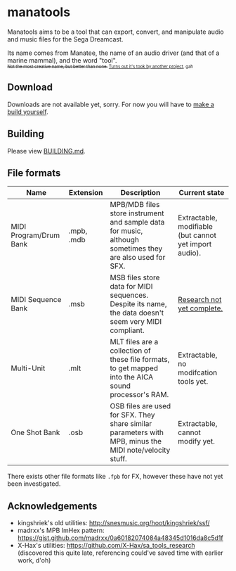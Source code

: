 # manatools

Manatools aims to be a tool that can export, convert, and manipulate audio and music files for the Sega Dreamcast.

Its name comes from Manatee, the name of an audio driver (and that of a marine mammal), and the word "tool".<br/>
<sub><sup><s>Not the most creative name, but better than none.</s> [Turns out it's took by another project](https://github.com/manatools), gah</sup></sub>

## Download

Downloads are not available yet, sorry. For now you will have to [make a build yourself](BUILDING.md).

## Building

Please view [BUILDING.md](BUILDING.md).

## File formats

<!--
	is there really no way to make a table cell span multiple lines in markdown source code? ugh
	maybe I shouldn't use a table for data this long
-->
| Name                   | Extension      | Description                                                                                                    | Current state                                             |
| ---------------------- | -------------- | -------------------------------------------------------------------------------------------------------------- | --------------------------------------------------------- |
| MIDI Program/Drum Bank | .mpb, .mdb     | MPB/MDB files store instrument and sample data for music, although sometimes they are also used for SFX.       | Extractable, modifiable (but cannot yet import audio).    |
| MIDI Sequence Bank     | .msb           | MSB files store data for MIDI sequences. Despite its name, the data doesn't seem very MIDI compliant.          | [Research not yet complete.](docs/msb+msd.hexpat)         |
| Multi-Unit             | .mlt           | MLT files are a collection of these file formats, to get mapped into the AICA sound processor's RAM.           | Extractable, no modifcation tools yet.                    |
| One Shot Bank          | .osb           | OSB files are used for SFX. They share similar parameters with MPB, minus the MIDI note/velocity stuff.        | Extractable, cannot modify yet.                           |

There exists other file formats like `.fpb` for FX, however these have not yet been investigated.

## Acknowledgements

- kingshriek's old utilities: http://snesmusic.org/hoot/kingshriek/ssf/
- madrxx's MPB ImHex pattern: https://gist.github.com/madrxx/0a60182074084a48345d1016da8c5d1f
- X-Hax's utilities: https://github.com/X-Hax/sa_tools_research (discovered this quite late, referencing could've saved time with earlier work, d'oh)
